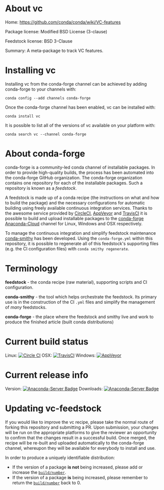 About vc
========

Home: https://github.com/conda/conda/wiki/VC-features

Package license: Modified BSD License (3-clause)

Feedstock license: BSD 3-Clause

Summary: A meta-package to track VC features.



Installing vc
=============

Installing vc from the conda-forge channel can be achieved by adding conda-forge to your channels with:

```
conda config --add channels conda-forge
```

Once the conda-forge channel has been enabled, vc can be installed with:

```
conda install vc
```

It is possible to list all of the versions of vc available on your platform with:

```
conda search vc --channel conda-forge
```


About conda-forge
=================

conda-forge is a community-led conda channel of installable packages.
In order to provide high-quality builds, the process has been automated into the
conda-forge GitHub organization. The conda-forge organization contains one repository 
for each of the installable packages. Such a repository is known as a *feedstock*.

A feedstock is made up of a conda recipe (the instructions on what and how to build
the package) and the necessary configurations for automatic building using freely
available continuous integration services. Thanks to the awesome service provided by
[CircleCI](https://circleci.com/), [AppVeyor](http://www.appveyor.com/)
and [TravisCI](https://travis-ci.org/) it is possible to build and upload installable
packages to the [conda-forge](https://anaconda.org/conda-forge)
[Anaconda-Cloud](http://docs.anaconda.org/) channel for Linux, Windows and OSX respectively.

To manage the continuous integration and simplify feedstock maintenance
[conda-smithy](http://github.com/conda-forge/conda-smithy) has been developed.
Using the ``conda-forge.yml`` within this repository, it is possible to regenerate all of
this feedstock's supporting files (e.g. the CI configuration files) with ``conda smithy regenerate``.


Terminology
===========

**feedstock** - the conda recipe (raw material), supporting scripts and CI configuration.

**conda-smithy** - the tool which helps orchestrate the feedstock.
                   Its primary use is in the construction of the CI ``.yml`` files
                   and simplify the management of *many* feedstocks.

**conda-forge** - the place where the feedstock and smithy live and work to
                  produce the finished article (built conda distributions)

Current build status
====================

Linux: [![Circle CI](https://circleci.com/gh/conda-forge/vc-feedstock.svg?style=svg)](https://circleci.com/gh/conda-forge/vc-feedstock)
OSX: [![TravisCI](https://travis-ci.org/conda-forge/vc-feedstock.svg?branch=master)](https://travis-ci.org/conda-forge/vc-feedstock) 
Windows: [![AppVeyor](https://ci.appveyor.com/api/projects/status/github/conda-forge/vc-feedstock?svg=True)](https://ci.appveyor.com/project/conda-forge/vc-feedstock/branch/master)

Current release info
====================
Version: [![Anaconda-Server Badge](https://anaconda.org/conda-forge/vc/badges/version.svg)](https://anaconda.org/conda-forge/vc)
Downloads: [![Anaconda-Server Badge](https://anaconda.org/conda-forge/vc/badges/downloads.svg)](https://anaconda.org/conda-forge/vc)


Updating vc-feedstock
=====================

If you would like to improve the vc recipe, please take the normal
route of forking this repository and submitting a PR. Upon submission, your changes will
be run on the appropriate platforms to give the reviewer an opportunity to confirm that the
changes result in a successful build. Once merged, the recipe will be re-built and uploaded
automatically to the conda-forge channel, whereupon they will be available for everybody to
install and use.

In order to produce a uniquely identifiable distribution:
 * If the version of a package **is not** being increased, please add or increase
   the [``build/number``](http://conda.pydata.org/docs/building/meta-yaml.html#build-number-and-string). 
 * If the version of a package **is** being increased, please remember to return
   the [``build/number``](http://conda.pydata.org/docs/building/meta-yaml.html#build-number-and-string)
   back to 0.

